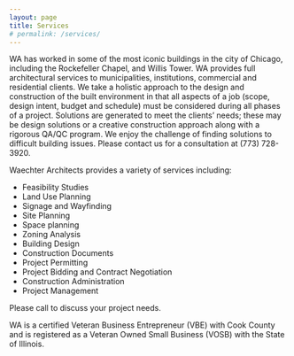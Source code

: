 ```yaml
---
layout: page
title: Services
# permalink: /services/
---
```


WA has worked in some of the most iconic buildings in the city of Chicago, including the Rockefeller Chapel, and Willis Tower.  WA provides full architectural services to municipalities, institutions, commercial and residential clients. We take a holistic approach to the design and construction of the built environment in that all aspects of a job (scope, design intent, budget and schedule) must be considered during all phases of a project. Solutions are generated to meet the clients’ needs; these may be design solutions or a creative construction approach along with a rigorous QA/QC program. We enjoy the challenge of finding solutions to difficult building issues. Please contact us for a consultation at (773) 728-3920.

Waechter Architects provides a variety of services including:

* Feasibility Studies
* Land Use Planning
* Signage and Wayfinding
* Site Planning
* Space planning
* Zoning Analysis
* Building Design
* Construction Documents
* Project Permitting
* Project Bidding and Contract Negotiation
* Construction Administration
* Project Management

Please call to discuss your project needs.

WA is a certified Veteran Business Entrepreneur (VBE) with Cook County and is registered as a Veteran Owned Small Business (VOSB) with the State of Illinois.
